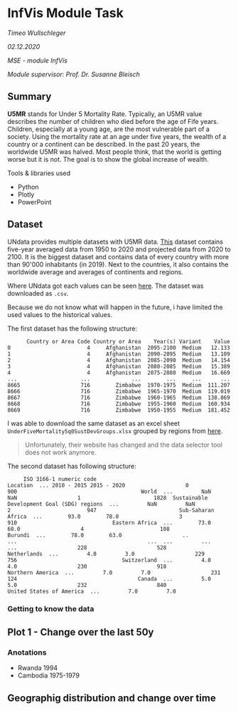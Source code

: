 # InfVis Module Task

*Timeo Wullschleger*

*02.12.2020*

*MSE - module InfVis*

*Module supervisor: Prof. Dr. Susanne Bleisch*

## Summary

**U5MR** stands for Under 5 Mortality Rate. Typically, an U5MR value describes the number of children who died before the age of Fife years. Children, especially at a young age, are the most vulnerable part of a society. Using the mortality rate at an age under five years, the wealth of a country or a continent can be described. In the past 20 years, the worldwide U5MR was halved. Most people think, that the world is getting worse but it is not. The goal is to show the global increase of wealth.

Tools & libraries used

* Python
* Plotly
* PowerPoint

## Dataset


UNdata provides multiple datasets with U5MR data.
[This](http://data.un.org/Data.aspx?q=under+five+mortality&d=PopDiv&f=variableID%3a80) dataset contains five-year averaged data from 1950 to 2020 and projected data from 2020 to 2100. It is the biggest dataset and contains data of every country with more than 90'000 inhabitants (in 2019). Next to the countries, it also contains the worldwide average and averages of continents and regions.

Where UNdata got each values can be seen [here](https://population.un.org/wpp/DataSources/). The dataset was downloaded as `.csv`.

Because we do not know what will happen in the future, i have limited the used values to the historical values.



The first dataset has the following structure:
```csv
      Country or Area Code Country or Area    Year(s) Variant    Value
0                        4     Afghanistan  2095-2100  Medium   12.133
1                        4     Afghanistan  2090-2095  Medium   13.109
2                        4     Afghanistan  2085-2090  Medium   14.154
3                        4     Afghanistan  2080-2085  Medium   15.389
4                        4     Afghanistan  2075-2080  Medium   16.669
...                    ...             ...        ...     ...      ...
8665                   716        Zimbabwe  1970-1975  Medium  111.207
8666                   716        Zimbabwe  1965-1970  Medium  119.019
8667                   716        Zimbabwe  1960-1965  Medium  138.869                                                  8668                   716        Zimbabwe  1955-1960  Medium  160.934                                                  8669                   716        Zimbabwe  1950-1955  Medium  181.452 
```
I was able to download the same dataset as an excel sheet `UnderFiveMortality5q0SustDevGroups.xlsx` grouped by regions from [here](https://population.un.org/PEPxplorer/api/queryweb/exportexcel). 
>Unfortunately, their website has changed and the data selector tool does not work anymore.

The second dataset has following structure:
```
     ISO 3166-1 numeric code                                    Location  ... 2010 - 2015 2015 - 2020                   0                        900                                       World  ...         NaN         NaN                   1                       1828  Sustainable Development Goal (SDG) regions  ...         NaN         NaN                   2                        947                          Sub-Saharan Africa  ...        93.0        78.0                   3                        910                              Eastern Africa  ...        73.0        60.0                   4                        108                                     Burundi  ...        78.0        63.0                   ..                       ...                                         ...  ...         ...         ...                   228                      528                                 Netherlands  ...         4.0         3.0                   229                      756                                 Switzerland  ...         4.0         4.0                   230                      918                            Northern America  ...         7.0         7.0                   231                      124                                      Canada  ...         5.0         5.0                   232                      840                    United States of America  ...         7.0         7.0                    
```

### Getting to know the data


## Plot 1 - Change over the last 50y



### Anotations

* Rwanda 1994
* Cambodia 1975-1979



## Geographig distribution and change over time